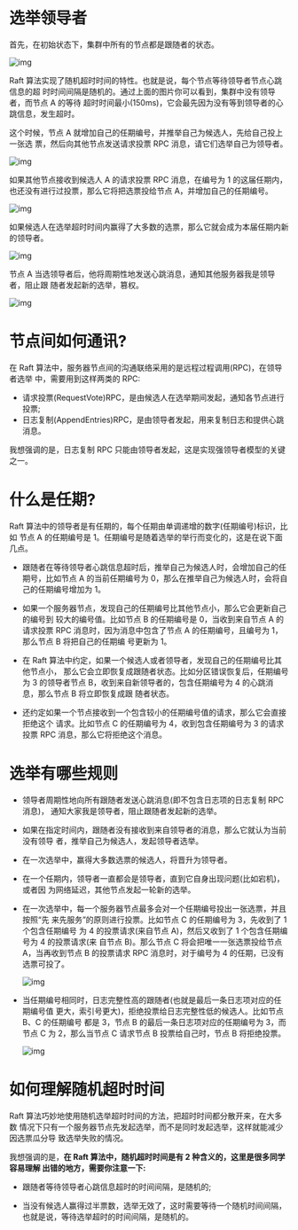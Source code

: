 # 选举领导者

首先，在初始状态下，集群中所有的节点都是跟随者的状态。

![img](./assets/image-20211110130211726.png)

Raft 算法实现了随机超时时间的特性。也就是说，每个节点等待领导者节点心跳信息的超 时时间间隔是随机的。通过上面的图片你可以看到，集群中没有领导者，而节点 A 的等待 超时时间最小(150ms)，它会最先因为没有等到领导者的心跳信息，发生超时。

这个时候，节点 A 就增加自己的任期编号，并推举自己为候选人，先给自己投上一张选 票，然后向其他节点发送请求投票 RPC 消息，请它们选举自己为领导者。

![img](./assets/image-20211110130250689.png)

如果其他节点接收到候选人 A 的请求投票 RPC 消息，在编号为 1 的这届任期内，也还没有进行过投票，那么它将把选票投给节点 A，并增加自己的任期编号。

![img](./assets/image-20211110130447282.png)

如果候选人在选举超时时间内赢得了大多数的选票，那么它就会成为本届任期内新的领导者。

![img](./assets/image-20211110130518912.png)

节点 A 当选领导者后，他将周期性地发送心跳消息，通知其他服务器我是领导者，阻止跟 随者发起新的选举，篡权。

![img](./assets/image-20211110130541218.png)

# 节点间如何通讯?

在 Raft 算法中，服务器节点间的沟通联络采用的是远程过程调用(RPC)，在领导者选举 中，需要用到这样两类的 RPC:

- 请求投票(RequestVote)RPC，是由候选人在选举期间发起，通知各节点进行投票;
- 日志复制(AppendEntries)RPC，是由领导者发起，用来复制日志和提供心跳消息。

我想强调的是，日志复制 RPC 只能由领导者发起，这是实现强领导者模型的关键之一。



# 什么是任期?

Raft 算法中的领导者是有任期的，每个任期由单调递增的数字(任期编号)标识，比如 节点 A 的任期编号是 1。任期编号是随着选举的举行而变化的，这是在说下面几点。

- 跟随者在等待领导者心跳信息超时后，推举自己为候选人时，会增加自己的任期号，比如节点 A 的当前任期编号为 0，那么在推举自己为候选人时，会将自己的任期编号增加为 1。

- 如果一个服务器节点，发现自己的任期编号比其他节点小，那么它会更新自己的编号到 较大的编号值。比如节点 B 的任期编号是 0，当收到来自节点 A 的请求投票 RPC 消息时，因为消息中包含了节点 A 的任期编号，且编号为 1，那么节点 B 将把自己的任期编 号更新为 1。
- 在 Raft 算法中约定，如果一个候选人或者领导者，发现自己的任期编号比其他节点小， 那么它会立即恢复成跟随者状态。比如分区错误恢复后，任期编号为 3 的领导者节点 B，收到来自新领导者的，包含任期编号为 4 的心跳消息，那么节点 B 将立即恢复成跟 随者状态。
- 还约定如果一个节点接收到一个包含较小的任期编号值的请求，那么它会直接拒绝这个 请求。比如节点 C 的任期编号为 4，收到包含任期编号为 3 的请求投票 RPC 消息，那么它将拒绝这个消息。

# 选举有哪些规则

- 领导者周期性地向所有跟随者发送心跳消息(即不包含日志项的日志复制 RPC 消息)， 通知大家我是领导者，阻止跟随者发起新的选举。

- 如果在指定时间内，跟随者没有接收到来自领导者的消息，那么它就认为当前没有领导 者，推举自己为候选人，发起领导者选举。

- 在一次选举中，赢得大多数选票的候选人，将晋升为领导者。

- 在一个任期内，领导者一直都会是领导者，直到它自身出现问题(比如宕机)，或者因 为网络延迟，其他节点发起一轮新的选举。

- 在一次选举中，每一个服务器节点最多会对一个任期编号投出一张选票，并且按照“先 来先服务”的原则进行投票。比如节点 C 的任期编号为 3，先收到了 1 个包含任期编号 为 4 的投票请求(来自节点 A)，然后又收到了 1 个包含任期编号为 4 的投票请求(来 自节点 B)。那么节点 C 将会把唯一一张选票投给节点 A，当再收到节点 B 的投票请求 RPC 消息时，对于编号为 4 的任期，已没有选票可投了。
  
  ![img](./assets/image-20211110131531182.png)

- 当任期编号相同时，日志完整性高的跟随者(也就是最后一条日志项对应的任期编号值 更大，索引号更大)，拒绝投票给日志完整性低的候选人。比如节点 B、C 的任期编号 都是 3，节点 B 的最后一条日志项对应的任期编号为 3，而节点 C 为 2，那么当节点 C 请求节点 B 投票给自己时，节点 B 将拒绝投票。
  
  ![img](./assets/image-20211110131612980.png)





# 如何理解随机超时时间

Raft 算法巧妙地使用随机选举超时时间的方法，把超时时间都分散开来，在大多数 情况下只有一个服务器节点先发起选举，而不是同时发起选举，这样就能减少因选票瓜分导 致选举失败的情况。

我想强调的是，**在 Raft 算法中，随机超时时间是有 2 种含义的，这里是很多同学容易理解 出错的地方，需要你注意一下:**

- 跟随者等待领导者心跳信息超时的时间间隔，是随机的;

- 当没有候选人赢得过半票数，选举无效了，这时需要等待一个随机时间间隔，也就是说，等待选举超时的时间间隔，是随机的。
